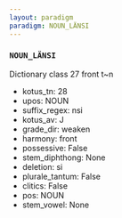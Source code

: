```yaml
---
layout: paradigm
paradigm: NOUN_LÄNSI
---
```

### ` NOUN_LÄNSI `

Dictionary class 27 front t~n
* kotus_tn: 28
* upos: NOUN
* suffix_regex: nsi
* kotus_av: J
* grade_dir: weaken
* harmony: front
* possessive: False
* stem_diphthong: None
* deletion: si
* plurale_tantum: False
* clitics: False
* pos: NOUN
* stem_vowel: None
